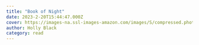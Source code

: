 ```yaml
---
title: "Book of Night"
date: 2023-2-20T15:44:47.000Z
cover: https://images-na.ssl-images-amazon.com/images/S/compressed.photo.goodreads.com/books/1639163872i/58293924.jpg
author: Holly Black
category: read
---
```

